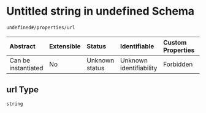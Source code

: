 # Untitled string in undefined Schema

```txt
undefined#/properties/url
```



| Abstract            | Extensible | Status         | Identifiable            | Custom Properties | Additional Properties | Access Restrictions | Defined In                                                                    |
| :------------------ | :--------- | :------------- | :---------------------- | :---------------- | :-------------------- | :------------------ | :---------------------------------------------------------------------------- |
| Can be instantiated | No         | Unknown status | Unknown identifiability | Forbidden         | Allowed               | none                | [connection.schema.json*](json/connection.schema.json "open original schema") |

## url Type

`string`
